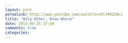 ```yaml
---
layout: post
permalink: http://www.youtube.com/watch?v=s9lJ4RZ28cc
title: "Holy Other, Know Where"
date: 2013-04-25 17:59
comments: true
categories: 
---
```

